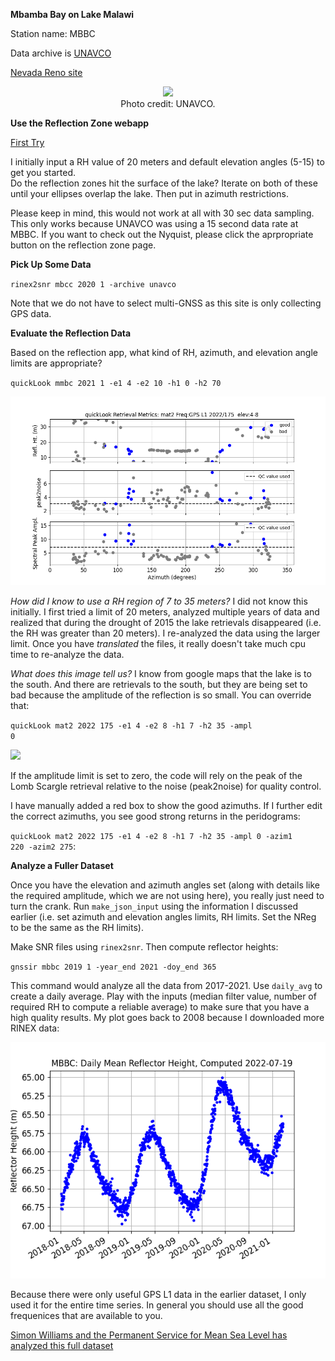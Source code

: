 **Mbamba Bay on Lake Malawi**

Station name: MBBC

Data archive is [UNAVCO](https://www.unavco.org/data/gps-gnss/data-access-methods/dai1/ps.php?sid=6429&filter_data_availability=&from_date=1980-01-06&to_date=2022-07-20&parent_link=Permanent&pview=original)

[Nevada Reno site](http://geodesy.unr.edu/NGLStationPages/stations/MBBC.sta)
<P>

<P align=center>
<img src=https://www.unavco.org/data/gps-gnss/lib/images/station_images/MBBC.jpg width=500>
<BR>
Photo credit: UNAVCO.
<P>

**Use the Reflection Zone webapp**

[First Try](http://gnss-reflections.org/rzones?station=mbbc&lat=0.0&lon=0.0&height=0.0&msl=off&RH=20&freq=1&nyquist=0&srate=30&eang=1&azim1=0&azim2=360&system=gps)

I initially input a RH value of 20 meters and default elevation angles (5-15) to get you started.  
Do the reflection zones hit the surface of the lake? Iterate on both of these until 
your ellipses overlap the lake. Then put in azimuth restrictions.

Please keep in mind, this would not work at all with 30 sec data sampling. This only works because UNAVCO 
was using a 15 second data rate at MBBC. If you want to check out the Nyquist, please click the 
aprpropriate button on the reflection zone page.

**Pick Up Some Data**

<code>rinex2snr mbcc 2020 1 -archive unavco</code>

Note that we do not have to select multi-GNSS as this site is only collecting GPS data.

**Evaluate the Reflection Data**

Based on the reflection app, what kind of RH, azimuth, and elevation angle limits are 
appropriate?


<code>quickLook mmbc 2021 1 -e1 4 -e2 10 -h1 0 -h2 70</code>



<img src=try1_mat2.png>

*How did I know to use a RH region of 7 to 35 meters?* I did not know this initially. I first tried a limit of 20 meters, 
analyzed multiple years of data and realized that during the drought of 2015 the lake retrievals disappeared (i.e. 
the RH was greater than 20 meters). I re-analyzed the data using the larger limit. 
Once you have *translated* the files, it really doesn't take much cpu time to re-analyze the data.

*What does this image tell us?* I know from google maps that the lake is to the south. And there 
are retrievals to the south, but they are being set to bad because the amplitude of the 
reflection is so small. You can override that:

<code>quickLook mat2 2022 175 -e1 4 -e2 8 -h1 7 -h2 35 -ampl 0</code>

<img src=mbbc-0-70.pnp>

If the amplitude limit is set to zero, the code will rely on the peak of the Lomb Scargle 
retrieval relative to the noise (peak2noise) for quality control.

I have manually added a red box to show the good azimuths. If I further edit the correct azimuths, 
you see good strong returns in the peridograms:

<code>quickLook mat2 2022 175 -e1 4 -e2 8 -h1 7 -h2 35 -ampl 0 -azim1 220 -azim2 275</code>:


**Analyze a Fuller Dataset**

Once you have the elevation and azimuth angles set (along with details like the required amplitude,
which we are not using here), you really just need to turn the crank. Run <code>make_json_input</code> using 
the information I discussed earlier (i.e. set azimuth and elevation angles limits, RH limits. Set the NReg to be
the same as the RH limits). 

Make SNR files using <code>rinex2snr</code>. Then compute reflector heights:

<code>gnssir mbbc 2019 1 -year_end 2021 -doy_end 365</code> 

This command would analyze all the data from 2017-2021. Use <code>daily_avg</code> to create a daily average.
Play with the inputs (median filter value, number of required RH to compute a reliable average) to make sure 
that you have a high quality results. My plot goes back to 2008 because I downloaded more RINEX data:

<img src=mbbc-rh.png>

Because there were only useful GPS L1 data in the earlier dataset, I only used it for the entire time series.
In general you should use all the good frequenices that are available to you.

[Simon Williams and the Permanent Service for Mean Sea Level has analyzed this full dataset](https://www.psmsl.org/data/gnssir/site.php?id=10318)

